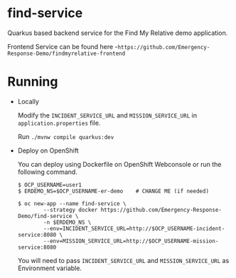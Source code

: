 # find-service

Quarkus based backend service for the Find My Relative demo application.

Frontend Service can be found here -`https://github.com/Emergency-Response-Demo/findmyrelative-frontend` 

# Running

- Locally

    Modify the `INCIDENT_SERVICE_URL` and `MISSION_SERVICE_URL` in `application.properties` file.

    Run `./mvnw compile quarkus:dev`
  
- Deploy on OpenShift

  You can deploy using Dockerfile on OpenShift Webconsole or run the following command.
  
  ```
  $ OCP_USERNAME=user1
  $ ERDEMO_NS=$OCP_USERNAME-er-demo    # CHANGE ME (if needed)

  $ oc new-app --name find-service \
          --strategy docker https://github.com/Emergency-Response-Demo/find-service \
          -n $ERDEMO_NS \
          --env=INCIDENT_SERVICE_URL=http://$OCP_USERNAME-incident-service:8080 \
          --env=MISSION_SERVICE_URL=http://$OCP_USERNAME-mission-service:8080
  ```
  
  You will need to pass `INCIDENT_SERVICE_URL` and `MISSION_SERVICE_URL` as Environment variable.
